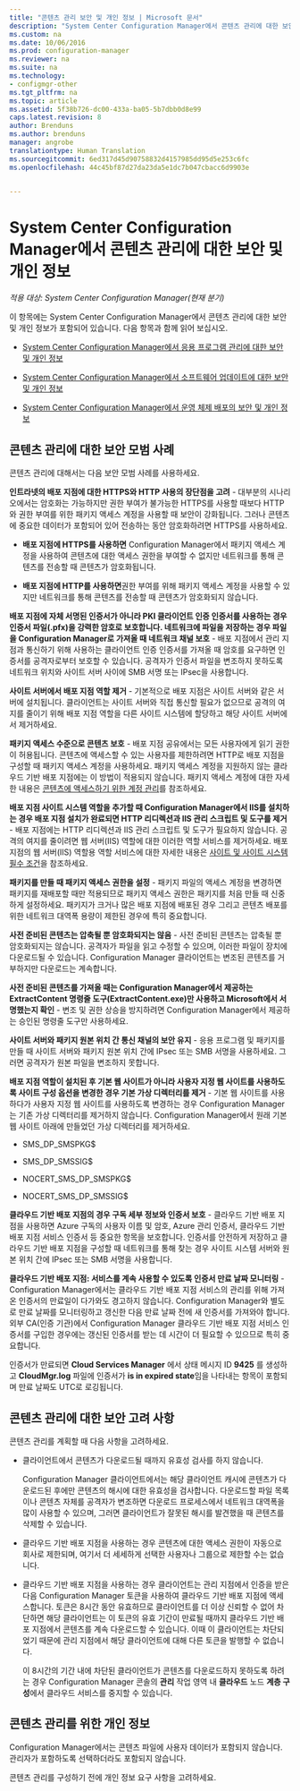 ```yaml
---
title: "콘텐츠 관리 보안 및 개인 정보 | Microsoft 문서"
description: "System Center Configuration Manager에서 콘텐츠 관리에 대한 보안 및 개인 정보를 최적화합니다."
ms.custom: na
ms.date: 10/06/2016
ms.prod: configuration-manager
ms.reviewer: na
ms.suite: na
ms.technology:
- configmgr-other
ms.tgt_pltfrm: na
ms.topic: article
ms.assetid: 5f38b726-dc00-433a-ba05-5b7dbb0d8e99
caps.latest.revision: 8
author: Brenduns
ms.author: brenduns
manager: angrobe
translationtype: Human Translation
ms.sourcegitcommit: 6ed317d45d90758832d4157985dd95d5e253c6fc
ms.openlocfilehash: 44c45bf87d27da23da5e1dc7b047cbacc6d9903e


---
```

# <a name="security-and-privacy-for-content-management-for-system-center-configuration-manager"></a>System Center Configuration Manager에서 콘텐츠 관리에 대한 보안 및 개인 정보

*적용 대상: System Center Configuration Manager(현재 분기)*

이 항목에는 System Center Configuration Manager에서 콘텐츠 관리에 대한 보안 및 개인 정보가 포함되어 있습니다. 다음 항목과 함께 읽어 보십시오.  

-   [System Center Configuration Manager에서 응용 프로그램 관리에 대한 보안 및 개인 정보](../../../apps/plan-design/security-and-privacy-for-application-management.md)  

-   [System Center Configuration Manager에서 소프트웨어 업데이트에 대한 보안 및 개인 정보](/sccm/sum/plan-design/security-and-privacy-for-software-updates)  

-   [System Center Configuration Manager에서 운영 체제 배포의 보안 및 개인 정보](../../../osd/plan-design/security-and-privacy-for-operating-system-deployment.md)  

##  <a name="a-namebkmksecuritycontentmanagementa-security-best-practices-for-content-management"></a><a name="BKMK_Security_ContentManagement"></a> 콘텐츠 관리에 대한 보안 모범 사례  
 콘텐츠 관리에 대해서는 다음 보안 모범 사례를 사용하세요.  

 **인트라넷의 배포 지점에 대한 HTTPS와 HTTP 사용의 장단점을 고려** - 대부분의 시나리오에서는 암호화는 가능하지만 권한 부여가 불가능한 HTTPS를 사용할 때보다 HTTP와 권한 부여를 위한 패키지 액세스 계정을 사용할 때 보안이 강화됩니다. 그러나 콘텐츠에 중요한 데이터가 포함되어 있어 전송하는 동안 암호화하려면 HTTPS를 사용하세요.  

-   **배포 지점에 HTTPS를 사용하면** Configuration Manager에서 패키지 액세스 계정을 사용하여 콘텐츠에 대한 액세스 권한을 부여할 수 없지만 네트워크를 통해 콘텐츠를 전송할 때 콘텐츠가 암호화됩니다.  

-   **배포 지점에 HTTP를 사용하면**권한 부여를 위해 패키지 액세스 계정을 사용할 수 있지만 네트워크를 통해 콘텐츠를 전송할 때 콘텐츠가 암호화되지 않습니다.  


**배포 지점에 자체 서명된 인증서가 아니라 PKI 클라이언트 인증 인증서를 사용하는 경우 인증서 파일(.pfx)을 강력한 암호로 보호합니다. 네트워크에 파일을 저장하는 경우 파일을 Configuration Manager로 가져올 때 네트워크 채널 보호** - 배포 지점에서 관리 지점과 통신하기 위해 사용하는 클라이언트 인증 인증서를 가져올 때 암호를 요구하면 인증서를 공격자로부터 보호할 수 있습니다. 공격자가 인증서 파일을 변조하지 못하도록 네트워크 위치와 사이트 서버 사이에 SMB 서명 또는 IPsec을 사용합니다.  

**사이트 서버에서 배포 지점 역할 제거** - 기본적으로 배포 지점은 사이트 서버와 같은 서버에 설치됩니다. 클라이언트는 사이트 서버와 직접 통신할 필요가 없으므로 공격의 여지를 줄이기 위해 배포 지점 역할을 다른 사이트 시스템에 할당하고 해당 사이트 서버에서 제거하세요.  

**패키지 액세스 수준으로 콘텐츠 보호** - 배포 지점 공유에서는 모든 사용자에게 읽기 권한이 허용됩니다. 콘텐츠에 액세스할 수 있는 사용자를 제한하려면 HTTP로 배포 지점을 구성할 때 패키지 액세스 계정을 사용하세요. 패키지 액세스 계정을 지원하지 않는 클라우드 기반 배포 지점에는 이 방법이 적용되지 않습니다. 패키지 액세스 계정에 대한 자세한 내용은 [콘텐츠에 액세스하기 위한 계정 관리](../../../core/plan-design/hierarchy/manage-accounts-to-access-content.md)를 참조하세요.


**배포 지점 사이트 시스템 역할을 추가할 때 Configuration Manager에서 IIS를 설치하는 경우 배포 지점 설치가 완료되면 HTTP 리디렉션과 IIS 관리 스크립트 및 도구를 제거** - 배포 지점에는 HTTP 리디렉션과 IIS 관리 스크립트 및 도구가 필요하지 않습니다. 공격의 여지를 줄이려면 웹 서버(IIS) 역할에 대한 이러한 역할 서비스를 제거하세요.  배포 지점의 웹 서버(IIS) 역할용 역할 서비스에 대한 자세한 내용은 [사이트 및 사이트 시스템 필수 조건](/sccm/core/plan-design/configs/site-and-site-system-prerequisites)을 참조하세요.  

**패키지를 만들 때 패키지 액세스 권한을 설정** - 패키지 파일의 액세스 계정을 변경하면 패키지를 재배포할 때만 적용되므로 패키지 액세스 권한은 패키지를 처음 만들 때 신중하게 설정하세요. 패키지가 크거나 많은 배포 지점에 배포된 경우 그리고 콘텐츠 배포를 위한 네트워크 대역폭 용량이 제한된 경우에 특히 중요합니다.  

**사전 준비된 콘텐츠는 압축될 뿐 암호화되지는 않음** - 사전 준비된 콘텐츠는 압축될 뿐 암호화되지는 않습니다. 공격자가 파일을 읽고 수정할 수 있으며, 이러한 파일이 장치에 다운로드될 수 있습니다. Configuration Manager 클라이언트는 변조된 콘텐츠를 거부하지만 다운로드는 계속합니다.  

**사전 준비된 콘텐츠를 가져올 때는 Configuration Manager에서 제공하는 ExtractContent 명령줄 도구(ExtractContent.exe)만 사용하고 Microsoft에서 서명했는지 확인** - 변조 및 권한 상승을 방지하려면 Configuration Manager에서 제공하는 승인된 명령줄 도구만 사용하세요.  

**사이트 서버와 패키지 원본 위치 간 통신 채널의 보안 유지** - 응용 프로그램 및 패키지를 만들 때 사이트 서버와 패키지 원본 위치 간에 IPsec 또는 SMB 서명을 사용하세요. 그러면 공격자가 원본 파일을 변조하지 못합니다.  

**배포 지점 역할이 설치된 후 기본 웹 사이트가 아니라 사용자 지정 웹 사이트를 사용하도록 사이트 구성 옵션을 변경한 경우 기본 가상 디렉터리를 제거** - 기본 웹 사이트를 사용하다가 사용자 지정 웹 사이트를 사용하도록 변경하는 경우 Configuration Manager는 기존 가상 디렉터리를 제거하지 않습니다. Configuration Manager에서 원래 기본 웹 사이트 아래에 만들었던 가상 디렉터리를 제거하세요.  

-   SMS_DP_SMSPKG$  

-   SMS_DP_SMSSIG$  

-   NOCERT_SMS_DP_SMSPKG$  

-   NOCERT_SMS_DP_SMSSIG$  

**클라우드 기반 배포 지점의 경우 구독 세부 정보와 인증서 보호** - 클라우드 기반 배포 지점을 사용하면 Azure 구독의 사용자 이름 및 암호, Azure 관리 인증서, 클라우드 기반 배포 지점 서비스 인증서 등 중요한 항목을 보호합니다. 인증서를 안전하게 저장하고 클라우드 기반 배포 지점을 구성할 때 네트워크를 통해 찾는 경우 사이트 시스템 서버와 원본 위치 간에 IPsec 또는 SMB 서명을 사용합니다.  

**클라우드 기반 배포 지점: 서비스를 계속 사용할 수 있도록 인증서 만료 날짜 모니터링** - Configuration Manager에서는 클라우드 기반 배포 지점 서비스의 관리를 위해 가져온 인증서의 만료일이 다가와도 경고하지 않습니다. Configuration Manager와 별도로 만료 날짜를 모니터링하고 갱신한 다음 만료 날짜 전에 새 인증서를 가져와야 합니다. 외부 CA(인증 기관)에서 Configuration Manager 클라우드 기반 배포 지점 서비스 인증서를 구입한 경우에는 갱신된 인증서를 받는 데 시간이 더 필요할 수 있으므로 특히 중요합니다.  

 인증서가 만료되면 **Cloud Services Manager** 에서 상태 메시지 ID **9425** 를 생성하고 **CloudMgr.log** 파일에 인증서가 **is in expired state**임을 나타내는 항목이 포함되며 만료 날짜도 UTC로 로깅됩니다.  

## <a name="security-considerations-for-content-management"></a>콘텐츠 관리에 대한 보안 고려 사항  
콘텐츠 관리를 계획할 때 다음 사항을 고려하세요.  

-   클라이언트에서 콘텐츠가 다운로드될 때까지 유효성 검사를 하지 않습니다.  

     Configuration Manager 클라이언트에서는 해당 클라이언트 캐시에 콘텐츠가 다운로드된 후에만 콘텐츠의 해시에 대한 유효성을 검사합니다. 다운로드할 파일 목록이나 콘텐츠 자체를 공격자가 변조하면 다운로드 프로세스에서 네트워크 대역폭을 많이 사용할 수 있으며, 그러면 클라이언트가 잘못된 해시를 발견했을 때 콘텐츠를 삭제할 수 있습니다.  

-   클라우드 기반 배포 지점을 사용하는 경우 콘텐츠에 대한 액세스 권한이 자동으로 회사로 제한되며, 여기서 더 세세하게 선택한 사용자나 그룹으로 제한할 수는 없습니다.  

-   클라우드 기반 배포 지점을 사용하는 경우 클라이언트는 관리 지점에서 인증을 받은 다음 Configuration Manager 토큰을 사용하여 클라우드 기반 배포 지점에 액세스합니다. 토큰은 8시간 동안 유효하므로 클라이언트를 더 이상 신뢰할 수 없어 차단하면 해당 클라이언트는 이 토큰의 유효 기간이 만료될 때까지 클라우드 기반 배포 지점에서 콘텐츠를 계속 다운로드할 수 있습니다. 이때 이 클라이언트는 차단되었기 때문에 관리 지점에서 해당 클라이언트에 대해 다른 토큰을 발행할 수 없습니다.  

     이 8시간의 기간 내에 차단된 클라이언트가 콘텐츠를 다운로드하지 못하도록 하려는 경우 Configuration Manager 콘솔의 **관리** 작업 영역 내 **클라우드** 노드 **계층 구성**에서 클라우드 서비스를 중지할 수 있습니다.  

##  <a name="a-namebkmkprivacycontentmanagementa-privacy-information-for-content-management"></a><a name="BKMK_Privacy_ContentManagement"></a> 콘텐츠 관리를 위한 개인 정보  
 Configuration Manager에서는 콘텐츠 파일에 사용자 데이터가 포함되지 않습니다. 관리자가 포함하도록 선택하더라도 포함되지 않습니다.  

 콘텐츠 관리를 구성하기 전에 개인 정보 요구 사항을 고려하세요.  



<!--HONumber=Dec16_HO3-->


